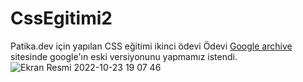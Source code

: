 # CssEgitimi2
Patika.dev için yapılan CSS eğitimi ikinci ödevi 
Ödevi <a href='https://web.archive.org/web/19981202230410if_/http://www.google.com/'>Google archive<a/> sitesinde google'ın eski versiyonunu yapmamız istendi.
![Ekran Resmi 2022-10-23 19 07 46](https://user-images.githubusercontent.com/34922164/197403088-6ead4cce-eafc-41fe-bdec-f8af1c70c409.png)
